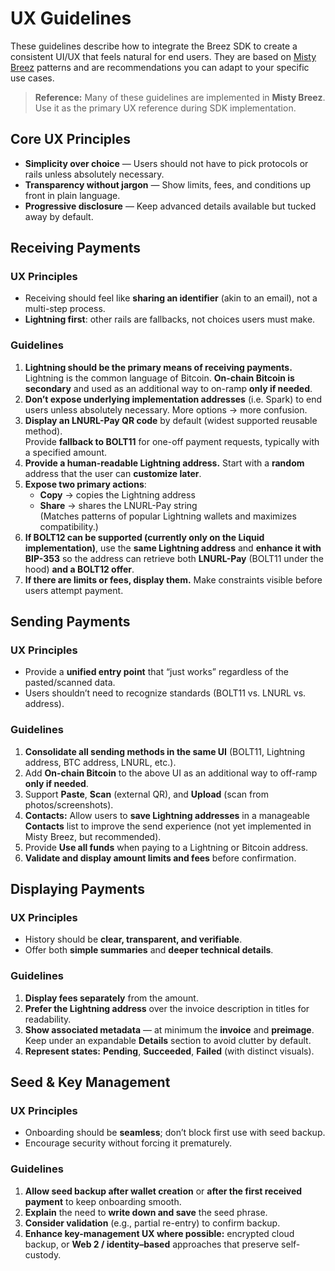 # UX Guidelines
These guidelines describe how to integrate the Breez SDK to create a consistent UI/UX that feels natural for end users. They are based on [Misty Breez](https://breez.technology/misty/) patterns and are recommendations you can adapt to your specific use cases.
> **Reference:** Many of these guidelines are implemented in **Misty Breez**. Use it as the primary UX reference during SDK implementation.

## Core UX Principles
- **Simplicity over choice** — Users should not have to pick protocols or rails unless absolutely necessary.
- **Transparency without jargon** — Show limits, fees, and conditions up front in plain language.
- **Progressive disclosure** — Keep advanced details available but tucked away by default.

## Receiving Payments
### UX Principles
- Receiving should feel like **sharing an identifier** (akin to an email), not a multi-step process.
- **Lightning first**: other rails are fallbacks, not choices users must make.
  
### Guidelines
1. **Lightning should be the primary means of receiving payments.** Lightning is the common language of Bitcoin. **On-chain Bitcoin is secondary** and used as an additional way to on-ramp **only if needed**.
2. **Don’t expose underlying implementation addresses** (i.e. Spark) to end users unless absolutely necessary. More options → more confusion.
3. **Display an LNURL-Pay QR code** by default (widest supported reusable method).  
   Provide **fallback to BOLT11** for one-off payment requests, typically with a specified amount.
4. **Provide a human-readable Lightning address.** Start with a **random** address that the user can **customize later**.
5. **Expose two primary actions**:  
   - **Copy** → copies the Lightning address  
   - **Share** → shares the LNURL-Pay string  
   (Matches patterns of popular Lightning wallets and maximizes compatibility.)
6. **If BOLT12 can be supported (currently only on the Liquid implementation)**, use the **same Lightning address** and **enhance it with BIP-353** so the address can retrieve both **LNURL-Pay** (BOLT11 under the hood) **and a BOLT12 offer**.
7. **If there are limits or fees, display them.** Make constraints visible before users attempt payment.

## Sending Payments
### UX Principles
- Provide a **unified entry point** that “just works” regardless of the pasted/scanned data.
- Users shouldn’t need to recognize standards (BOLT11 vs. LNURL vs. address).

### Guidelines
1. **Consolidate all sending methods in the same UI** (BOLT11, Lightning address, BTC address, LNURL, etc.).
2. Add **On-chain Bitcoin** to the above UI as an additional way to off-ramp **only if needed**.
3. Support **Paste**, **Scan** (external QR), and **Upload** (scan from photos/screenshots).
4. **Contacts:** Allow users to **save Lightning addresses** in a manageable **Contacts** list to improve the send experience (not yet implemented in Misty Breez, but recommended).
5. Provide **Use all funds** when paying to a Lightning or Bitcoin address.
6. **Validate and display amount limits and fees** before confirmation.
   
## Displaying Payments
### UX Principles
- History should be **clear, transparent, and verifiable**.
- Offer both **simple summaries** and **deeper technical details**.

### Guidelines
1. **Display fees separately** from the amount.
2. **Prefer the Lightning address** over the invoice description in titles for readability.
3. **Show associated metadata** — at minimum the **invoice** and **preimage**.  
   Keep under an expandable **Details** section to avoid clutter by default.
4. **Represent states:** **Pending**, **Succeeded**, **Failed** (with distinct visuals).

## Seed & Key Management

### UX Principles
- Onboarding should be **seamless**; don’t block first use with seed backup.
- Encourage security without forcing it prematurely.

### Guidelines
1. **Allow seed backup after wallet creation** or **after the first received payment** to keep onboarding smooth.
2. **Explain** the need to **write down and save** the seed phrase.
3. **Consider validation** (e.g., partial re-entry) to confirm backup.
4. **Enhance key-management UX where possible:** encrypted cloud backup, or **Web 2 / identity–based** approaches that preserve self-custody.
